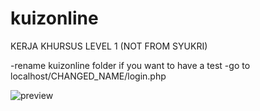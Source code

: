 # kuizonline
KERJA KHURSUS LEVEL 1 (NOT FROM SYUKRI)

-rename kuizonline folder if you want to have a test
-go to localhost/CHANGED_NAME/login.php

![preview](https://i.imgur.com/zldfUSy.png)
